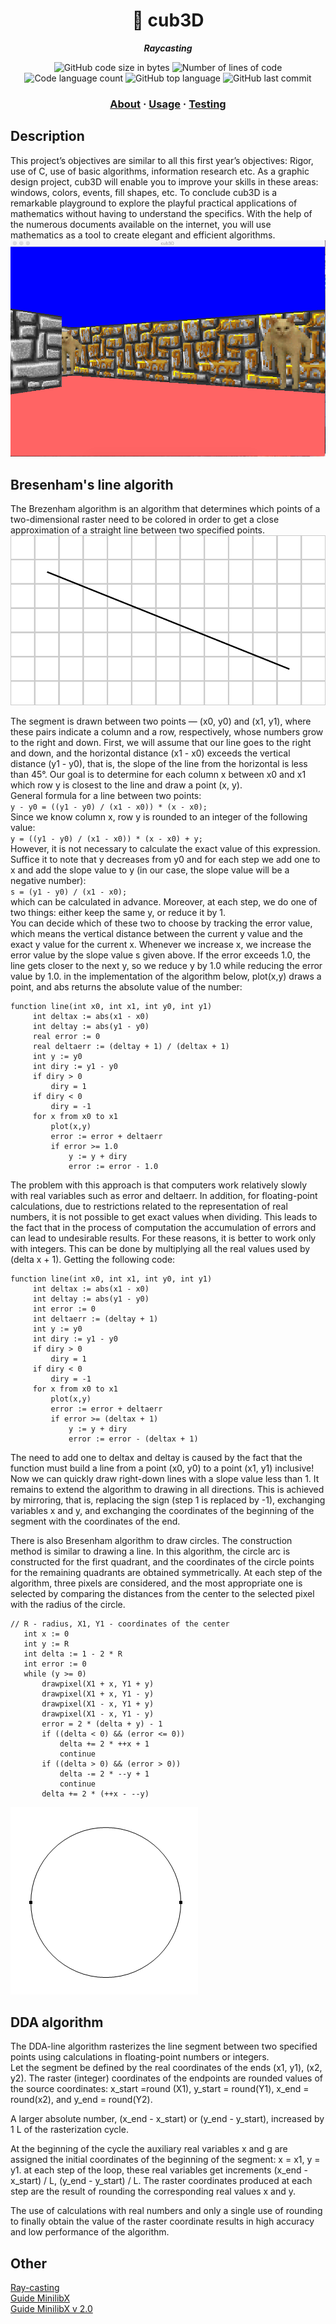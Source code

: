 <h1 align="center">
	📖 cub3D
</h1>

<p align="center">
	<b><i>Raycasting</i></b><br>
</p>

<p align="center">
	<img alt="GitHub code size in bytes" src="https://img.shields.io/github/languages/code-size/jdecorte-be/42-Cub3d?color=lightblue" />
	<img alt="Number of lines of code" src="https://img.shields.io/tokei/lines/github/jdecorte-be/42-Cub3d?color=critical" />
	<img alt="Code language count" src="https://img.shields.io/github/languages/count/jdecorte-be/42-Cub3d?color=yellow" />
	<img alt="GitHub top language" src="https://img.shields.io/github/languages/top/jdecorte-be/42-Cub3d?color=blue" />
	<img alt="GitHub last commit" src="https://img.shields.io/github/last-commit/jdecorte-be/42-Cub3d?color=green" />
</p>

<h3 align="center">
	<a href="#%EF%B8%8F-about">About</a>
	<span> · </span>
	<a href="#%EF%B8%8F-usage">Usage</a>
	<span> · </span>
	<a href="#-testing">Testing</a>
</h3>

## Description
This project’s objectives are similar to all this first year’s objectives: Rigor, use of C, use of basic algorithms, information research etc.
As a graphic design project, cub3D will enable you to improve your skills in these areas: windows, colors, events, fill shapes, etc.
To conclude cub3D is a remarkable playground to explore the playful practical applications of mathematics without having to understand the specifics.
With the help of the numerous documents available on the internet, you will use
mathematics as a tool to create elegant and efficient algorithms.
![](https://github.com/markveligod/cub3D/raw/master/img/1.png)  

## Bresenham's line algorith  
The Brezenham algorithm is an algorithm that determines which points of a two-dimensional raster need to be colored in order to get a close approximation of a straight line between two specified points.
![](https://github.com/markveligod/cub3D/raw/master/img/2.gif)  
  
The segment is drawn between two points — (x0, y0) and (x1, y1), where these pairs indicate a column and a row, respectively, whose numbers grow to the right and down. First, we will assume that our line goes to the right and down, and the horizontal distance (x1 - x0) exceeds the vertical distance (y1 - y0), that is, the slope of the line from the horizontal is less than 45°. Our goal is to determine for each column x between x0 and x1 which row y is closest to the line and draw a point (x, y).  
General formula for a line between two points:  
`y - y0 = ((y1 - y0) / (x1 - x0)) * (x - x0);`  
Since we know column x, row y is rounded to an integer of the following value:  
`y = ((y1 - y0) / (x1 - x0)) * (x - x0) + y;`  
However, it is not necessary to calculate the exact value of this expression. Suffice it to note that y decreases from y0 and for each step we add one to x and add the slope value to y (in our case, the slope value will be a negative number):  
`s = (y1 - y0) / (x1 - x0);`  
which can be calculated in advance. Moreover, at each step, we do one of two things: either keep the same y, or reduce it by 1.  
You can decide which of these two to choose by tracking the error value, which means the vertical distance between the current y value and the exact y value for the current x. Whenever we increase x, we increase the error value by the slope value s given above. If the error exceeds 1.0, the line gets closer to the next y, so we reduce y by 1.0 while reducing the error value by 1.0. in the implementation of the algorithm below, plot(x,y) draws a point, and abs returns the absolute value of the number:
  
```
function line(int x0, int x1, int y0, int y1)
     int deltax := abs(x1 - x0)
     int deltay := abs(y1 - y0)
     real error := 0
     real deltaerr := (deltay + 1) / (deltax + 1)
     int y := y0
     int diry := y1 - y0
     if diry > 0 
         diry = 1
     if diry < 0 
         diry = -1
     for x from x0 to x1
         plot(x,y)
         error := error + deltaerr
         if error >= 1.0
             y := y + diry
             error := error - 1.0
```
The problem with this approach is that computers work relatively slowly with real variables such as error and deltaerr. In addition, for floating-point calculations, due to restrictions related to the representation of real numbers, it is not possible to get exact values when dividing. This leads to the fact that in the process of computation the accumulation of errors and can lead to undesirable results. For these reasons, it is better to work only with integers. This can be done by multiplying all the real values used by (delta x + 1). Getting the following code:  
```
function line(int x0, int x1, int y0, int y1)
     int deltax := abs(x1 - x0)
     int deltay := abs(y1 - y0)
     int error := 0
     int deltaerr := (deltay + 1)
     int y := y0
     int diry := y1 - y0
     if diry > 0 
         diry = 1
     if diry < 0 
         diry = -1
     for x from x0 to x1
         plot(x,y)
         error := error + deltaerr
         if error >= (deltax + 1)
             y := y + diry
             error := error - (deltax + 1)
```
The need to add one to deltax and deltay is caused by the fact that the function must build a line from a point (x0, y0) to a point (x1, y1) inclusive! Now we can quickly draw right-down lines with a slope value less than 1. It remains to extend the algorithm to drawing in all directions. This is achieved by mirroring, that is, replacing the sign (step 1 is replaced by -1), exchanging variables x and y, and exchanging the coordinates of the beginning of the segment with the coordinates of the end.  
  
There is also Bresenham algorithm to draw circles. The construction method is similar to drawing a line. In this algorithm, the circle arc is constructed for the first quadrant, and the coordinates of the circle points for the remaining quadrants are obtained symmetrically. At each step of the algorithm, three pixels are considered, and the most appropriate one is selected by comparing the distances from the center to the selected pixel with the radius of the circle.
```
// R - radius, X1, Y1 - coordinates of the center
   int x := 0
   int y := R
   int delta := 1 - 2 * R
   int error := 0
   while (y >= 0)
       drawpixel(X1 + x, Y1 + y)
       drawpixel(X1 + x, Y1 - y)
       drawpixel(X1 - x, Y1 + y)
       drawpixel(X1 - x, Y1 - y)
       error = 2 * (delta + y) - 1
       if ((delta < 0) && (error <= 0))
           delta += 2 * ++x + 1
           continue
       if ((delta > 0) && (error > 0))
           delta -= 2 * --y + 1
           continue
       delta += 2 * (++x - --y)
```
![](https://github.com/markveligod/cub3D/raw/master/img/3.gif)  

## DDA algorithm
The DDA-line algorithm rasterizes the line segment between two specified points using calculations in floating-point numbers or integers.  
Let the segment be defined by the real coordinates of the ends (x1, y1), (x2, y2). The raster (integer) coordinates of the endpoints are rounded values of the source coordinates: x_start =round (X1), y_start = round(Y1), x_end = round(x2), and y_end = round(Y2).  

A larger absolute number, (x_end - x_start) or (y_end - y_start), increased by 1 L of the rasterization cycle.  

At the beginning of the cycle the auxiliary real variables x and g are assigned the initial coordinates of the beginning of the segment: x = x1, y = y1. at each step of the loop, these real variables get increments (x_end - x_start) / L, (y_end - y_start) / L. The raster coordinates produced at each step are the result of rounding the corresponding real values x and y.  

The use of calculations with real numbers and only a single use of rounding to finally obtain the value of the raster coordinate results in high accuracy and low performance of the algorithm.  

## Other
[Ray-casting](https://lodev.org/cgtutor/raycasting.html#Textured_Raycaster)  
[Guide MinilibX](https://qst0.github.io/ft_libgfx/man_mlx.html)  
[Guide MinilibX v 2.0](https://harm-smits.github.io/42docs/libs/minilibx)  
  
